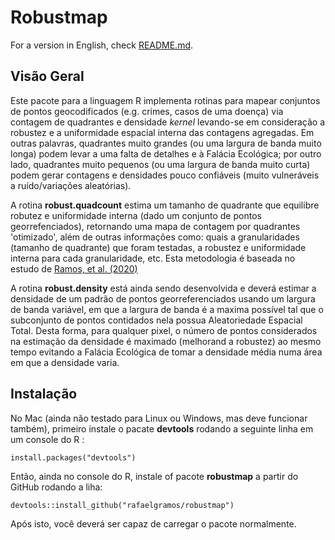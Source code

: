 # Robustmap

For a version in English, check [README.md](https://github.com/rafaelgramos/robustmap/blob/master/README.md).

## Visão Geral

Este pacote para a linguagem R implementa rotinas para mapear conjuntos de pontos geocodificados (e.g. crimes, casos de uma doença) via contagem de quadrantes e densidade *kernel* levando-se em consideração a robustez e a uniformidade espacial interna das contagens agregadas. Em outras palavras, quadrantes muito grandes (ou uma largura de banda muito longa) podem levar a uma falta de detalhes e à Falácia Ecológica; por outro lado, quadrantes muito pequenos (ou uma largura de banda muito curta) podem gerar contagens e densidades pouco confiáveis (muito vulneráveis a ruído/variações aleatórias).

A rotina **robust.quadcount** estima um tamanho de quadrante que equilibre robutez e uniformidade interna (dado um conjunto de pontos georrefenciados), retornando uma mapa de contagem por quadrantes 'otimizado', além de outras informações como: quais a granularidades (tamanho de quadrante) que foram testadas, a robustez e uniformidade interna para cada granularidade, etc. Esta metodologia é baseada no estudo de [Ramos, et al. (2020)](https://link.springer.com/article/10.1007/s10940-020-09474-6)

A rotina **robust.density** está ainda sendo desenvolvida e deverá estimar a densidade de um padrão de pontos georreferenciados usando um largura de banda variável, em que a largura de banda é a maxima possível tal que o subconjunto de pontos contidados nela possua Aleatoriedade Espacial Total. Desta forma, para qualquer pixel, o número de pontos considerados na estimação da densidade é maximado (melhorand a robustez) ao mesmo tempo evitando a Falácia Ecológica de tomar a densidade média numa área em que a densidade varia.

## Instalação

No Mac (ainda não testado para Linux ou Windows, mas deve funcionar também), primeiro instale o pacate **devtools** rodando a seguinte linha em um console do R :

	install.packages("devtools")

Então, ainda no console do R, instale of pacote **robustmap** a partir do GitHub rodando a liha:

	devtools::install_github("rafaelgramos/robustmap")

Após isto, você deverá ser capaz de carregar o pacote normalmente.